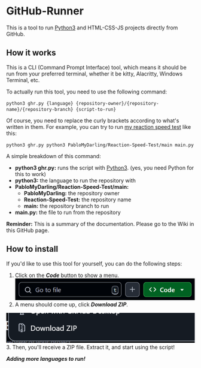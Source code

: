 # GitHub-Runner
This is a tool to run [Python3](https://www.python.org) and HTML-CSS-JS projects directly from GitHub.

## How it works
This is a CLI (Command Prompt Interface) tool, which means it should be run from your preferred terminal, whether it be kitty, Alacritty, Windows Terminal, etc.  

To actually run this tool, you need to use the following command:  
```
python3 ghr.py {language} {repository-owner}/{repository-name}/{repository-branch} {script-to-run}
```
Of course, you need to replace the curly brackets according to what's written in them. For example, you can try to run [my reaction speed test](https://github.com/PabloMyDarling/Reaction-Speed-Test) like this:
```
python3 ghr.py python3 PabloMyDarling/Reaction-Speed-Test/main main.py
```
A simple breakdown of this command:  
  - **python3 ghr.py:** runs the script with [Python3](https://www.python.org). (yes, you need Python for this to work)
  - **python3:** the language to run the repository with
  - **PabloMyDarling/Reaction-Speed-Test/main:**
    - **PabloMyDarling:** the repository owner
    - **Reaction-Speed-Test:** the repository name
    - **main:** the repository branch to run
  - **main.py:** the file to run from the repository  

**Reminder:** This is a summary of the documentation. Please go to the Wiki in this GitHub page.

## How to install
If you'd like to use this tool for yourself, you can do the following steps:  

1. Click on the ***Code*** button to show a menu.  
![Code Button](docs-assets/code-button.png)    
2. A menu should come up, click ***Download ZIP***.  
 
![Download ZIP](docs-assets/download-zip.png)  
3. Then, you'll receive a ZIP file. Extract it, and start using the script!  

***Adding more languages to run!***
